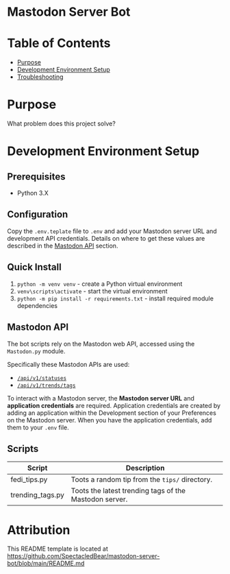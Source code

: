 # Mastodon Server Bot



# Table of Contents

- [Purpose](#purpose)
- [Development Environment Setup](#development-environment-setup)
- [Troubleshooting](#troubleshooting)
<!-- - [Deployment Pipeline](#deployment-pipeline) -->



# Purpose

What problem does this project solve?



# Development Environment Setup

## Prerequisites
- Python 3.X

## Configuration

Copy the `.env.teplate` file to `.env` and add your Mastodon server URL and development API credentials.
Details on where to get these values are described in the [Mastodon API](#mastodon-api) section.

## Quick Install

1. `python -m venv venv` - create a Python virtual environment
2. `venv\scripts\activate` - start the virtual environment
3. `python -m pip install -r requirements.txt` - install required module dependencies

## Mastodon API

The bot scripts rely on the Mastodon web API, accessed using the `Mastodon.py` module.

Specifically these Mastodon APIs are used:

- [`/api/v1/statuses`](https://docs.joinmastodon.org/methods/statuses/#create)
- [`/api/v1/trends/tags`](https://docs.joinmastodon.org/methods/trends/#tags)

To interact with a Mastodon server, the **Mastodon server URL** and **application credentials** are required.
Application credentials are created by adding an application within the Development section of your Preferences on the Mastodon server.
When you have the application credentials, add them to your `.env` file.

## Scripts

| Script           | Description                                            |
|------------------|--------------------------------------------------------|
| fedi_tips.py     | Toots a random tip from the `tips/` directory.         |
| trending_tags.py | Toots the latest trending tags of the Mastodon server. |



<!--
# Deployment Pipeline

## First Pipeline (for example, Continuous Integration)

- Jenkins job: <https://jenkinsurl/job/somejob-ci/>

What are the steps that happen in this pipeline?

## Second Pipeline

- <https://appurl>
- Jenkins job: <https://jenkinsurl/job/somejob-env/>
- [Logs](http://someurl/)


# Troubleshooting

Add any scripts or tools you need to troubleshoot your application.

### Restart the application (EXAMPLE)

To restart this specific service you can run the following commands against its AKS cluster:

    `az aks...`
-->



# Attribution

This README template is located at <https://github.com/SpectacledBear/mastodon-server-bot/blob/main/README.md>



